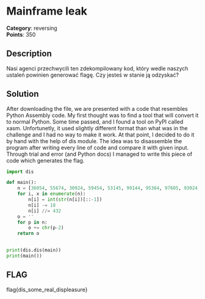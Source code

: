 # Mainframe leak
**Category**: reversing \
**Points**: 350

## Description
Nasi agenci przechwycili ten zdekompilowany kod, który wedle naszych ustaleń powinien generować flagę. Czy jesteś w stanie ją odzyskać?

## Solution
After downloading the file, we are presented with a code that resembles Python Assembly code. My first thought was to find a tool that will convert it to normal Python. Some time passed, and I found a tool on PyPI called xasm. Unfortunetly, it used slightly different format than what was in the challenge and I had no way to make it work. At that point, I decided to do it by hand with the help of dis module. The idea was to disassemble the program after writing every line of code and compare it with given input. Through trial and error (and Python docs) I managed to write this piece of code which generates the flag.

```py
import dis

def main():
    n = [36054, 55674, 30924, 59454, 53145, 99144, 95364, 97605, 93024, 97605, 15984, 78084, 13644, 93024, 74205, 13644, 30924, 55674, 93024, 99144, 95364, 97605, 38394, 55674, 13644, 30924, 97605, 34515, 74205, 13644, 99945]
    for i, x in enumerate(n):
        n[i] = int(str(n[i])[::-1])
        n[i] -= 18
        n[i] //= 432
    o = ''
    for p in n:
        o += chr(p-2)
    return o
        

print(dis.dis(main))
print(main())
```

## FLAG
flag{dis_some_real_displeasure}